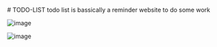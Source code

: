 #   T O D O - L I S T 
todo list is bassically a reminder website to do some work


![image](https://github.com/HarshSharmaaaaaa/Harsh-dice-game/assets/126580097/b750c9ad-8890-471d-aed4-ceb507957bd8)

![image](https://github.com/HarshSharmaaaaaa/TODO-LIST/assets/126580097/74285eaa-5b15-407e-ba10-1b5a091e5f00)





 
 
